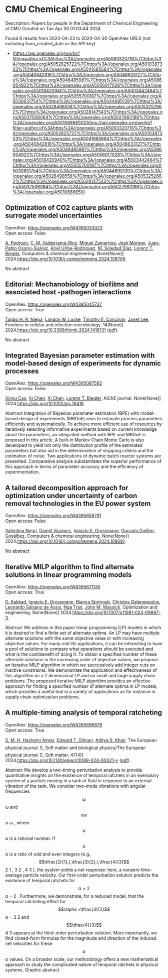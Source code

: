 # CMU Chemical Engineering
Description: Papers by people in the Department of Chemical Engineering at CMU
Created on Tue Apr 30 01:03:44 2024

Found 6 results from 2024-04-23 to 2024-04-30
OpenAlex URLS (not including from_created_date or the API key)
- [https://api.openalex.org/works?filter=author.id%3Ahttps%3A//openalex.org/A5063320716%7Chttps%3A//openalex.org/A5052825722%7Chttps%3A//openalex.org/A5010387303%7Chttps%3A//openalex.org/A5041685684%7Chttps%3A//openalex.org/A5040842816%7Chttps%3A//openalex.org/A5048633127%7Chttps%3A//openalex.org/A5048485981%7Chttps%3A//openalex.org/A5086004922%7Chttps%3A//openalex.org/A5056017028%7Chttps%3A//openalex.org/A5018420940%7Chttps%3A//openalex.org/A5003442464%7Chttps%3A//openalex.org/A5055700187%7Chttps%3A//openalex.org/A5030631754%7Chttps%3A//openalex.org/A5044695139%7Chttps%3A//openalex.org/A5028498558%7Chttps%3A//openalex.org/A5053252662%7Chttps%3A//openalex.org/A5028147543%7Chttps%3A//openalex.org/A5037506064%7Chttps%3A//openalex.org/A5027983186%7Chttps%3A//openalex.org/A5010666650](https://api.openalex.org/works?filter=author.id%3Ahttps%3A//openalex.org/A5063320716%7Chttps%3A//openalex.org/A5052825722%7Chttps%3A//openalex.org/A5010387303%7Chttps%3A//openalex.org/A5041685684%7Chttps%3A//openalex.org/A5040842816%7Chttps%3A//openalex.org/A5048633127%7Chttps%3A//openalex.org/A5048485981%7Chttps%3A//openalex.org/A5086004922%7Chttps%3A//openalex.org/A5056017028%7Chttps%3A//openalex.org/A5018420940%7Chttps%3A//openalex.org/A5003442464%7Chttps%3A//openalex.org/A5055700187%7Chttps%3A//openalex.org/A5030631754%7Chttps%3A//openalex.org/A5044695139%7Chttps%3A//openalex.org/A5028498558%7Chttps%3A//openalex.org/A5053252662%7Chttps%3A//openalex.org/A5028147543%7Chttps%3A//openalex.org/A5037506064%7Chttps%3A//openalex.org/A5027983186%7Chttps%3A//openalex.org/A5010666650)

## Optimization of CO2 capture plants with surrogate model uncertainties   

OpenAlex: https://openalex.org/W4395033023    
Open access: False
    
[A. Pedrozo](https://openalex.org/A5010731086), [C. M. Valderrama-Ríos](https://openalex.org/A5092336802), [Miguel Zamarripa](https://openalex.org/A5015881602), [Josh Morgan](https://openalex.org/A5086695747), [Juan-Pablo Osorio-Suárez](https://openalex.org/A5059129157), [Ariel Uribe-Rodríguez](https://openalex.org/A5007868705), [M. Soledad Diaz](https://openalex.org/A5042182449), [Lorenz T. Biegler](https://openalex.org/A5052825722), Computers & chemical engineering. None(None)] 2024.https://doi.org/10.1016/j.compchemeng.2024.108709.
    
No abstract    

    

## Editorial: Mechanobiology of biofilms and associated host -pathogen interactions   

OpenAlex: https://openalex.org/W4395045737    
Open access: True
    
[Tagbo H. R. Niepa](https://openalex.org/A5044695139), [Landon W. Locke](https://openalex.org/A5089280467), [Timothy E. Corcoran](https://openalex.org/A5070818318), [Janet Lee](https://openalex.org/A5079729144), Frontiers in cellular and infection microbiology. 14(None)] 2024.https://doi.org/10.3389/fcimb.2024.1416131 ([pdf](https://www.frontiersin.org/articles/10.3389/fcimb.2024.1416131/pdf?isPublishedV2=False)).
    
No abstract    

    

## Integrated Bayesian parameter estimation with model‐based design of experiments for dynamic processes   

OpenAlex: https://openalex.org/W4395087592    
Open access: False
    
[Xinyu Cao](https://openalex.org/A5069724477), [Xi Chen](https://openalex.org/A5040431226), [Xi Chen](https://openalex.org/A5040431226), [Lorenz T. Biegler](https://openalex.org/A5052825722), AIChE journal. None(None)] 2024.https://doi.org/10.1002/aic.18418.
    
Abstract Integration of Bayesian parameter estimation (BPE) with model‐based design of experiments (MBDoE) aims to estimate process parameters efficiently and systematically. To achieve more efficient use of resources by iteratively selecting informative experiments based on current knowledge about the parameters, an integrated method with BPE and MBDoE is proposed in this article. A built‐in Markov Chain Monte Carlo is also developed to yield not only the distribution profile of the estimated parameters but also aid in the determination of stopping criteria and the estimation of noise. Two applications of dynamic batch reactor systems are presented. Comparative analysis substantiates the superior performance of this approach in terms of parameter accuracy and the efficiency of experimentation.    

    

## A tailored decomposition approach for optimization under uncertainty of carbon removal technologies in the EU power system   

OpenAlex: https://openalex.org/W4395658791    
Open access: False
    
[Valentina Negri](https://openalex.org/A5090719222), [Daniel Vázquez](https://openalex.org/A5035634406), [Ignacio E. Grossmann](https://openalex.org/A5056017028), [Gonzalo Guillén‐Gosálbez](https://openalex.org/A5001075510), Computers & chemical engineering. None(None)] 2024.https://doi.org/10.1016/j.compchemeng.2024.108691.
    
No abstract    

    

## Iterative MILP algorithm to find alternate solutions in linear programming models   

OpenAlex: https://openalex.org/W4395671135    
Open access: True
    
[D. Kakkad](https://openalex.org/A5013747228), [Ignacio E. Grossmann](https://openalex.org/A5056017028), [Bianca Springub](https://openalex.org/A5007439406), [Christos Galanopoulos](https://openalex.org/A5058221330), [Leonardo Salsano de Assis](https://openalex.org/A5082876258), [Nga Tran](https://openalex.org/A5022723188), [John M. Wassick](https://openalex.org/A5021784779), Optimization and engineering. None(None)] 2024.https://doi.org/10.1007/s11081-024-09887-3.
    
Abstract We address in this paper linear programming (LP) models in which it is desired to find a finite set of alternate optima. An LP may have multiple alternate solutions with the same objective value or with increasing objective values. For many real life applications, it can be interesting to have a pool of solutions to compare what operations should be executed and what is the cost/benefit of doing it. To obtain a specified number of these alternate solutions in the increasing order of objective values, we propose an iterative MILP algorithm in which we successively add integer cuts on inactive constraints. We demonstrate the application and effectiveness of this algorithm on a 2 dimensional LP and on small and large supply chain problems. The proposed iterative MILP algorithm provides an effective approach for finding a specified number of alternate optima in LP models, which provides a useful tool in a variety of applications as for instance in supply chain optimization problems.    

    

## A multiple-timing analysis of temporal ratcheting   

OpenAlex: https://openalex.org/W4395696879    
Open access: True
    
[S. M. H. Hashemi Amrei](https://openalex.org/A5081444645), [Edward T. Gilman](https://openalex.org/A5089485668), [Aditya S. Khair](https://openalex.org/A5018420940), The European physical journal. E, Soft matter and biological physics/The European physical journal. E, Soft matter. 47(4)] 2024.https://doi.org/10.1140/epje/s10189-024-00421-y ([pdf](https://link.springer.com/content/pdf/10.1140/epje/s10189-024-00421-y.pdf)).
    
Abstract We develop a two-timing perturbation analysis to provide quantitative insights on the existence of temporal ratchets in an exemplary system of a particle moving in a tank of fluid in response to an external vibration of the tank. We consider two-mode vibrations with angular frequencies $$\omega $$  ω  and $$\alpha \omega $$   α ω   , where $$\alpha $$  α  is a rational number. If $$\alpha $$  α  is a ratio of odd and even integers (e.g., $$\tfrac{2}{1},\,\tfrac{3}{2},\,\tfrac{4}{3}$$     2 1   ,    3 2   ,    4 3     ), the system yields a net response: here, a nonzero time-average particle velocity. Our first-order perturbation solution predicts the existence of temporal ratchets for $$\alpha =2$$   α = 2   . Furthermore, we demonstrate, for a reduced model, that the temporal ratcheting effect for $$\alpha =\tfrac{3}{2}$$   α =   3 2     and $$\tfrac{4}{3}$$    4 3    appears at the third-order perturbation solution. More importantly, we find closed-form formulas for the magnitude and direction of the induced net velocities for these $$\alpha $$  α  values. On a broader scale, our methodology offers a new mathematical approach to study the complicated nature of temporal ratchets in physical systems. Graphic abstract    

    
